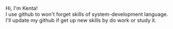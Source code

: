 Hi, I'm Kenta!  
I use github to won't forget skills of system-development language.  
I'll update my github if get up new skills by do work or study it.  
